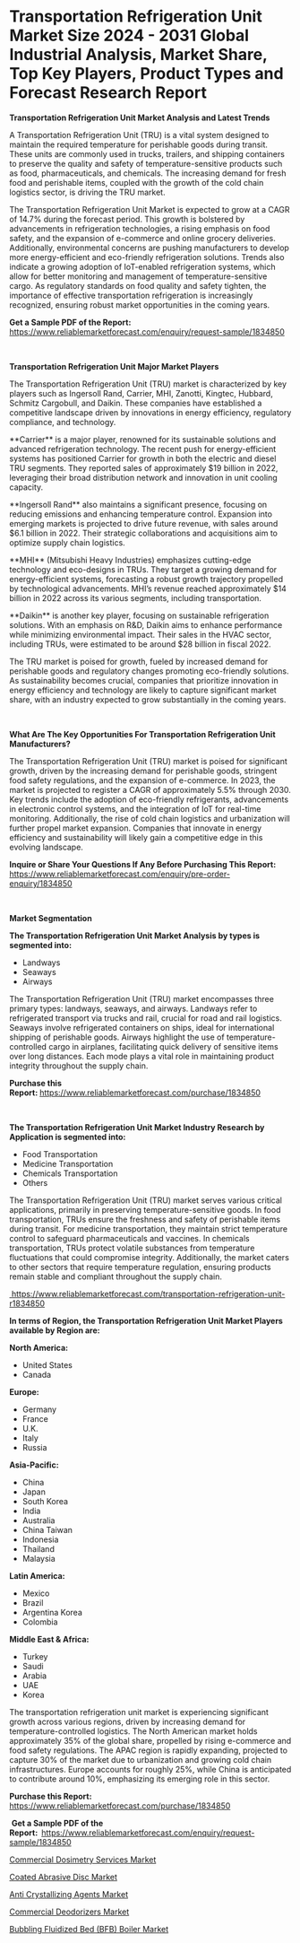 <p><h1>Transportation Refrigeration Unit Market Size 2024 - 2031 Global Industrial Analysis, Market Share, Top Key Players, Product Types and Forecast Research Report</h1></p><p><strong>Transportation Refrigeration Unit Market Analysis and Latest Trends</strong></p>
<p><p>A Transportation Refrigeration Unit (TRU) is a vital system designed to maintain the required temperature for perishable goods during transit. These units are commonly used in trucks, trailers, and shipping containers to preserve the quality and safety of temperature-sensitive products such as food, pharmaceuticals, and chemicals. The increasing demand for fresh food and perishable items, coupled with the growth of the cold chain logistics sector, is driving the TRU market.</p><p>The Transportation Refrigeration Unit Market is expected to grow at a CAGR of 14.7% during the forecast period. This growth is bolstered by advancements in refrigeration technologies, a rising emphasis on food safety, and the expansion of e-commerce and online grocery deliveries. Additionally, environmental concerns are pushing manufacturers to develop more energy-efficient and eco-friendly refrigeration solutions. Trends also indicate a growing adoption of IoT-enabled refrigeration systems, which allow for better monitoring and management of temperature-sensitive cargo. As regulatory standards on food quality and safety tighten, the importance of effective transportation refrigeration is increasingly recognized, ensuring robust market opportunities in the coming years.</p></p>
<p><strong>Get a Sample PDF of the Report:&nbsp;</strong> <a href="https://www.reliablemarketforecast.com/enquiry/request-sample/1834850?utm_campaign=1435&utm_medium=2&utm_source=Github&utm_content=ia&utm_term=16102024&utm_id=transportation-refrigeration-unit">https://www.reliablemarketforecast.com/enquiry/request-sample/1834850</a></p>
<p>&nbsp;</p>
<p><strong>Transportation Refrigeration Unit Major Market Players</strong></p>
<p><p>The Transportation Refrigeration Unit (TRU) market is characterized by key players such as Ingersoll Rand, Carrier, MHI, Zanotti, Kingtec, Hubbard, Schmitz Cargobull, and Daikin. These companies have established a competitive landscape driven by innovations in energy efficiency, regulatory compliance, and technology.</p><p>**Carrier** is a major player, renowned for its sustainable solutions and advanced refrigeration technology. The recent push for energy-efficient systems has positioned Carrier for growth in both the electric and diesel TRU segments. They reported sales of approximately $19 billion in 2022, leveraging their broad distribution network and innovation in unit cooling capacity.</p><p>**Ingersoll Rand** also maintains a significant presence, focusing on reducing emissions and enhancing temperature control. Expansion into emerging markets is projected to drive future revenue, with sales around $6.1 billion in 2022. Their strategic collaborations and acquisitions aim to optimize supply chain logistics.</p><p>**MHI** (Mitsubishi Heavy Industries) emphasizes cutting-edge technology and eco-designs in TRUs. They target a growing demand for energy-efficient systems, forecasting a robust growth trajectory propelled by technological advancements. MHI’s revenue reached approximately $14 billion in 2022 across its various segments, including transportation.</p><p>**Daikin** is another key player, focusing on sustainable refrigeration solutions. With an emphasis on R&D, Daikin aims to enhance performance while minimizing environmental impact. Their sales in the HVAC sector, including TRUs, were estimated to be around $28 billion in fiscal 2022.</p><p>The TRU market is poised for growth, fueled by increased demand for perishable goods and regulatory changes promoting eco-friendly solutions. As sustainability becomes crucial, companies that prioritize innovation in energy efficiency and technology are likely to capture significant market share, with an industry expected to grow substantially in the coming years.</p></p>
<p>&nbsp;</p>
<p><strong>What Are The Key Opportunities For Transportation Refrigeration Unit Manufacturers?</strong></p>
<p><p>The Transportation Refrigeration Unit (TRU) market is poised for significant growth, driven by the increasing demand for perishable goods, stringent food safety regulations, and the expansion of e-commerce. In 2023, the market is projected to register a CAGR of approximately 5.5% through 2030. Key trends include the adoption of eco-friendly refrigerants, advancements in electronic control systems, and the integration of IoT for real-time monitoring. Additionally, the rise of cold chain logistics and urbanization will further propel market expansion. Companies that innovate in energy efficiency and sustainability will likely gain a competitive edge in this evolving landscape.</p></p>
<p><strong>Inquire or Share Your Questions If Any Before Purchasing This Report:</strong> <a href="https://www.reliablemarketforecast.com/enquiry/pre-order-enquiry/1834850?utm_campaign=1435&utm_medium=2&utm_source=Github&utm_content=ia&utm_term=16102024&utm_id=transportation-refrigeration-unit">https://www.reliablemarketforecast.com/enquiry/pre-order-enquiry/1834850</a></p>
<p>&nbsp;</p>
<p><strong>Market Segmentation</strong></p>
<p><strong>The Transportation Refrigeration Unit Market Analysis by types is segmented into:</strong></p>
<p><ul><li>Landways</li><li>Seaways</li><li>Airways</li></ul></p>
<p><p>The Transportation Refrigeration Unit (TRU) market encompasses three primary types: landways, seaways, and airways. Landways refer to refrigerated transport via trucks and rail, crucial for road and rail logistics. Seaways involve refrigerated containers on ships, ideal for international shipping of perishable goods. Airways highlight the use of temperature-controlled cargo in airplanes, facilitating quick delivery of sensitive items over long distances. Each mode plays a vital role in maintaining product integrity throughout the supply chain.</p></p>
<p><strong>Purchase this Report:&nbsp;</strong><a href="https://www.reliablemarketforecast.com/purchase/1834850?utm_campaign=1435&utm_medium=2&utm_source=Github&utm_content=ia&utm_term=16102024&utm_id=transportation-refrigeration-unit">https://www.reliablemarketforecast.com/purchase/1834850</a></p>
<p>&nbsp;</p>
<p><strong>The Transportation Refrigeration Unit Market Industry Research by Application is segmented into:</strong></p>
<p><ul><li>Food Transportation</li><li>Medicine Transportation</li><li>Chemicals Transportation</li><li>Others</li></ul></p>
<p><p>The Transportation Refrigeration Unit (TRU) market serves various critical applications, primarily in preserving temperature-sensitive goods. In food transportation, TRUs ensure the freshness and safety of perishable items during transit. For medicine transportation, they maintain strict temperature control to safeguard pharmaceuticals and vaccines. In chemicals transportation, TRUs protect volatile substances from temperature fluctuations that could compromise integrity. Additionally, the market caters to other sectors that require temperature regulation, ensuring products remain stable and compliant throughout the supply chain.</p></p>
<p><a href="https://www.reliablemarketforecast.com/transportation-refrigeration-unit-r1834850?utm_campaign=1435&utm_medium=2&utm_source=Github&utm_content=ia&utm_term=16102024&utm_id=transportation-refrigeration-unit">&nbsp;https://www.reliablemarketforecast.com/transportation-refrigeration-unit-r1834850</a></p>
<p><strong>In terms of Region, the Transportation Refrigeration Unit Market Players available by Region are:</strong></p>
<p>
    <p> <strong> North America: </strong>
        <ul>
            <li>United States</li>
            <li>Canada</li>
        </ul>
        </p> 
    <p> <strong> Europe: </strong>
        <ul>
            <li>Germany</li>
            <li>France</li>
            <li>U.K.</li>
            <li>Italy</li>
            <li>Russia</li>
        </ul>
        </p> 
    <p> <strong> Asia-Pacific: </strong>
        <ul>
            <li>China</li>
            <li>Japan</li>
            <li>South Korea</li>
            <li>India</li>
            <li>Australia</li>
            <li>China Taiwan</li>
            <li>Indonesia</li>
            <li>Thailand</li>
            <li>Malaysia</li>
        </ul>
        </p> 
    <p> <strong> Latin America: </strong>
        <ul>
            <li>Mexico</li>
            <li>Brazil</li>
            <li>Argentina Korea</li>
            <li>Colombia</li>
        </ul>
        </p> 
    <p> <strong> Middle East & Africa: </strong>
        <ul>
            <li>Turkey</li>
            <li>Saudi</li>
            <li>Arabia</li>
            <li>UAE</li>
            <li>Korea</li>
        </ul>
    </p>
    </p>
<p><p>The transportation refrigeration unit market is experiencing significant growth across various regions, driven by increasing demand for temperature-controlled logistics. The North American market holds approximately 35% of the global share, propelled by rising e-commerce and food safety regulations. The APAC region is rapidly expanding, projected to capture 30% of the market due to urbanization and growing cold chain infrastructures. Europe accounts for roughly 25%, while China is anticipated to contribute around 10%, emphasizing its emerging role in this sector.</p></p>
<p><strong>Purchase this Report: </strong><a href="https://www.reliablemarketforecast.com/purchase/1834850?utm_campaign=1435&utm_medium=2&utm_source=Github&utm_content=ia&utm_term=16102024&utm_id=transportation-refrigeration-unit">https://www.reliablemarketforecast.com/purchase/1834850</a></p>
<p>&nbsp;<strong>Get a Sample PDF of the Report:&nbsp;&nbsp;</strong><a href="https://www.reliablemarketforecast.com/enquiry/request-sample/1834850?utm_campaign=1435&utm_medium=2&utm_source=Github&utm_content=ia&utm_term=16102024&utm_id=transportation-refrigeration-unit">https://www.reliablemarketforecast.com/enquiry/request-sample/1834850</a></p>
<p><strong></strong></p>
<p><p><a href="https://github.com/alea79alre/Market-Research-Report-List-1/blob/main/commercial-dosimetry-services-market.md?utm_campaign=1435&utm_medium=2&utm_source=Github&utm_content=ia&utm_term=16102024&utm_id=transportation-refrigeration-unit">Commercial Dosimetry Services Market</a></p><p><a href="https://issuu.com/reportprime-2/docs/coated-abrasive-disc-market-size-20_8f3b58448addd3?utm_campaign=1435&utm_medium=2&utm_source=Github&utm_content=ia&utm_term=16102024&utm_id=transportation-refrigeration-unit">Coated Abrasive Disc Market</a></p><p><a href="https://www.linkedin.com/pulse/global-anti-crystallizing-agents-119-cagr-forecast-2024-0vcie?trk=public_post_embed_feed-article-content&utm_campaign=1435&utm_medium=2&utm_source=Github&utm_content=ia&utm_term=16102024&utm_id=transportation-refrigeration-unit">Anti Crystallizing Agents Market</a></p><p><a href="https://www.linkedin.com/pulse/analyzing-global-commercial-deodorizers-market-growth-prospects-xtupe?trk=public_post_embed_feed-article-content&utm_campaign=1435&utm_medium=2&utm_source=Github&utm_content=ia&utm_term=16102024&utm_id=transportation-refrigeration-unit">Commercial Deodorizers Market</a></p><p><a href="https://github.com/delena1hcpbatel/Market-Research-Report-List-1/blob/main/bubbling-fluidized-bed-bfb-boiler-market.md?utm_campaign=1435&utm_medium=2&utm_source=Github&utm_content=ia&utm_term=16102024&utm_id=transportation-refrigeration-unit">Bubbling Fluidized Bed (BFB) Boiler Market</a></p></p>